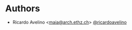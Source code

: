# Authors

- Ricardo Avelino <<maia@arch.ethz.ch>> [@ricardoavelino](https://github.com/ricardoavelino)
